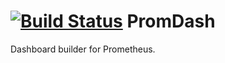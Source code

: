 [![Build Status](https://travis-ci.org/prometheus/promdash.svg?branch=add-travis-ci)](https://travis-ci.org/prometheus/promdash)
PromDash
=============

Dashboard builder for Prometheus.
